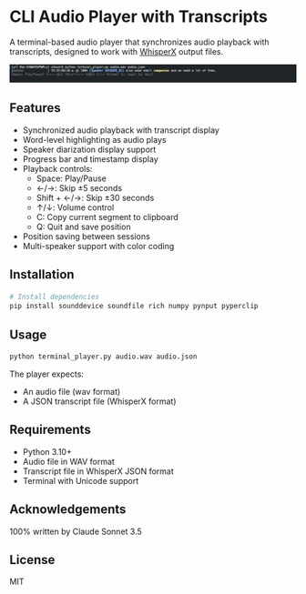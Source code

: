 # CLI Audio Player with Transcripts

A terminal-based audio player that synchronizes audio playback with transcripts, designed to work with [WhisperX](https://github.com/m-bain/whisperX) output files.

![Demo Screenshot](screenshot.png)

## Features

- Synchronized audio playback with transcript display
- Word-level highlighting as audio plays
- Speaker diarization display support
- Progress bar and timestamp display
- Playback controls:
  - Space: Play/Pause
  - ←/→: Skip ±5 seconds
  - Shift + ←/→: Skip ±30 seconds
  - ↑/↓: Volume control
  - C: Copy current segment to clipboard
  - Q: Quit and save position
- Position saving between sessions
- Multi-speaker support with color coding

## Installation

```bash
# Install dependencies
pip install sounddevice soundfile rich numpy pynput pyperclip
```

## Usage

```bash
python terminal_player.py audio.wav audio.json
```

The player expects:
- An audio file (wav format)
- A JSON transcript file (WhisperX format)

## Requirements

- Python 3.10+
- Audio file in WAV format
- Transcript file in WhisperX JSON format
- Terminal with Unicode support

## Acknowledgements

100% written by Claude Sonnet 3.5

## License

MIT